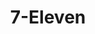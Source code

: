 ---
title: "7-Eleven"
url: /saluda/7-eleven-george-washington-memorial-highway/
shop: Lebensmittel
---